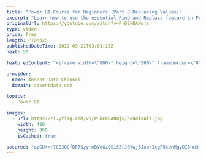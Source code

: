 ```yaml
---
title: "Power BI Course for Beginners (Part 8 Replacing Values)"
excerpt: "Learn how to use the essential Find and Replace feature in Power BI."
originalUrl: https://youtube.com/watch?v=P-DEkDANmjs
type: video
price: Free
length: PT8M32S
publishedDateTime: 2019-09-21T03:01:15Z
heat: 50

featuredContent: "<iframe width=\"800\" height=\"500\" frameborder=\"0\" src=\"https://www.youtube.com/embed/P-DEkDANmjs\" allow=\"accelerometer; autoplay; encrypted-media; gyroscope; picture-in-picture\" allowfullscreen></iframe>"

provider:
  name: Absent Data Channel
  domain: absentdata.com

topics:
  - Power BI

images:
  - url: https://i.ytimg.com/vi/P-DEkDANmjs/hqdefault.jpg
    width: 480
    height: 360
    isCached: true

secured: "qzGU++r7CEJOCfDF7SzyrmBVeGzQSiSZrJ8Ywj3Jxo/IcgP5cUnMgyDI5nn3mFw/hGe2WxlIcCx9wTViz/LrKZTLJqBdTYfai5pQANEc6gNmfXMgN2aBF8xln5zjXg4uhEzzQY+iaAhjJ3vTaJtxHThTA7FRdYeEO6/vZSc/YMBFZDMANiTgKfw1xuyQtQ9xUNe7js5Wh0wIP9cWuHjuBLVgH0Yh97UvXj57tjqfMoKtmzuASh49UMTM1m4eMg7bIlWstXFBfb9LgYkrR4M0r5RO0n5tji8eQDFEG+swQg1PfpoR5MGtAzUyXGdtFesstLsd87Q0Qa1XD4yZ/UdUvBq7ZqOjAOwDw35nDD194NoN0CJsSe6+MpCtNJWg3RwFt9j7khXYaspQw0eOmWqYZJzqWIvVflB1giDgOn5RLr0=;ezPPcwAc7++bxnbTGFF4gQ=="
---
```


